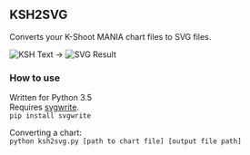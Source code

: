 ## KSH2SVG
Converts your K-Shoot MANIA chart files to SVG files.

![KSH Text](https://i.imgur.com/jZovqMg.png) &rarr; ![SVG Result](https://i.imgur.com/BSqS73e.png)

### How to use
Written for Python 3.5  
Requires [svgwrite](https://github.com/mozman/svgwrite).  
`pip install svgwrite`

Converting a chart:  
`python ksh2svg.py [path to chart file] [output file path]`
